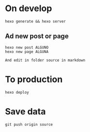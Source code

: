# On develop

```
hexo generate && hexo server   
```

## Ad new post or page

```
hexo new post ALGUNO
hexo new page ALGUNA

And edit in folder source in markdown

```

# To production

```
hexo deploy
```

# Save data

```
git push origin source
```